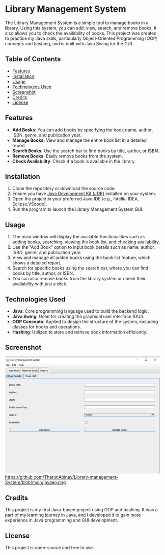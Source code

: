 # Library Management System

The Library Management System is a simple tool to manage books in a library. Using this system, you can add, view, search, and remove books. It also allows you to check the availability of books. This project was created to practice my Java skills, particularly Object-Oriented Programming (OOP) concepts and hashing, and is built with Java Swing for the GUI.

## Table of Contents

- [Features](#features)
- [Installation](#installation)
- [Usage](#usage)
- [Technologies Used](#technologies-used)
- [Screenshot](#Screenshot)
- [Credits](#credits)
- [License](#license)

## Features

- **Add Books**: You can add books by specifying the book name, author, ISBN, genre, and publication year.
- **Manage Books**: View and manage the entire book list in a detailed report.
- **Search Books**: Use the search bar to find books by title, author, or ISBN.
- **Remove Books**: Easily remove books from the system.
- **Check Availability**: Check if a book is available in the library.

## Installation

1. Clone the repository or download the source code.
2. Ensure you have [Java Development Kit (JDK)](https://www.oracle.com/java/technologies/javase-jdk15-downloads.html) installed on your system.
3. Open the project in your preferred Java IDE (e.g., IntelliJ IDEA, Eclipse,VScode).
4. Run the program to launch the Library Management System GUI.

## Usage

1. The main window will display the available functionalities such as adding books, searching, viewing the book list, and checking availability.
2. Use the "Add Book" option to input book details such as name, author, ISBN, genre, and publication year.
3. View and manage all added books using the book list feature, which shows a detailed report.
4. Search for specific books using the search bar, where you can find books by title, author, or ISBN.
5. You can also remove books from the library system or check their availability with just a click.

## Technologies Used

- **Java**: Core programming language used to build the backend logic.
- **Java Swing**: Used for creating the graphical user interface (GUI).
- **OOP Concepts**: Applied to design the structure of the system, including classes for books and operations.
- **Hashing**: Utilized to store and retrieve book information efficiently.

## Screenshot

![alt text](https://github.com/TharunAbinav/Library-management-System/blob/main/javaeg.png)
https://github.com/TharunAbinav/Library-management-System/blob/main/javaeg.png

## Credits

This project is my first Java-based project using OOP and hashing. It was a part of my learning journey in Java, and I developed it to gain more experience in Java programming and GUI development.

## License

This project is open-source and free to use.
